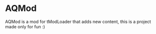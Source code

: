 # AQMod
AQMod is a mod for tModLoader that adds new content, this is a project made only for fun :)
